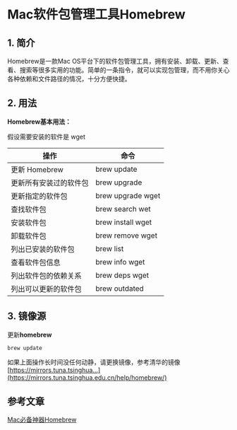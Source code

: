 # Mac软件包管理工具Homebrew

## 1.  简介

Homebrew是一款Mac OS平台下的软件包管理工具，拥有安装、卸载、更新、查看、搜索等很多实用的功能。简单的一条指令，就可以实现包管理，而不用你关心各种依赖和文件路径的情况，十分方便快捷。

## 2. 用法

**Homebrew基本用法：**

假设需要安装的软件是 wget

| 操作                   | 命令              |
| ---------------------- | ----------------- |
| 更新 Homebrew          | brew update       |
| 更新所有安装过的软件包 | brew upgrade      |
| 更新指定的软件包       | brew upgrade wget |
| 查找软件包             | brew search wet   |
| 安装软件包             | brew install wget |
| 卸载软件包             | brew remove wget  |
| 列出已安装的软件包     | brew list         |
| 查看软件包信息         | brew info wget    |
| 列出软件包的依赖关系   | brew deps wget    |
| 列出可以更新的软件包   | brew outdated     |

## 3. 镜像源

更新**homebrew**

```
brew update
```

如果上面操作长时间没任何动静，请更换镜像，参考清华的镜像 [https://mirrors.tuna.tsinghua...](https://mirrors.tuna.tsinghua.edu.cn/help/homebrew/)

## 参考文章

[Mac必备神器Homebrew](https://zhuanlan.zhihu.com/p/59805070)

